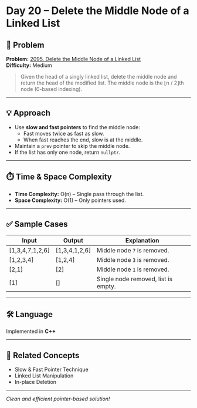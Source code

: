 # Day 20 – Delete the Middle Node of a Linked List

## 🧩 Problem

**Problem:** [2095. Delete the Middle Node of a Linked List](https://leetcode.com/problems/delete-the-middle-node-of-a-linked-list/)  
**Difficulty:** Medium

> Given the head of a singly linked list, delete the middle node and return the head of the modified list.
> The middle node is the ⌊n / 2⌋th node (0-based indexing).

---

## 💡 Approach

- Use **slow and fast pointers** to find the middle node:
  - Fast moves twice as fast as slow.
  - When fast reaches the end, slow is at the middle.
- Maintain a `prev` pointer to skip the middle node.
- If the list has only one node, return `nullptr`.

---

## ⏱️ Time & Space Complexity

- **Time Complexity:** O(n) – Single pass through the list.
- **Space Complexity:** O(1) – Only pointers used.

---

## ✅ Sample Cases

| Input                  | Output         | Explanation                                |
|-----------------------|---------------|--------------------------------------------|
| [1,3,4,7,1,2,6]       | [1,3,4,1,2,6] | Middle node `7` is removed.                 |
| [1,2,3,4]             | [1,2,4]       | Middle node `3` is removed.                 |
| [2,1]                 | [2]           | Middle node `1` is removed.                 |
| [1]                   | []            | Single node removed, list is empty.         |

---

## 🛠️ Language

Implemented in **C++**

---

## 🔗 Related Concepts

- Slow & Fast Pointer Technique
- Linked List Manipulation
- In-place Deletion

---

_Clean and efficient pointer-based solution!_
